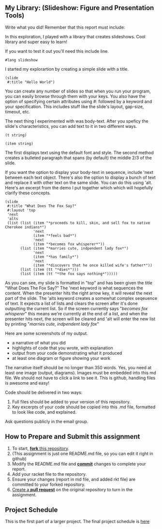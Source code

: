 ## My Library: (Slideshow: Figure and Presentation Tools)
Write what you did!
Remember that this report must include:

In this exploration, I played with a library that creates slideshows. Cool library and super easy to learn!

If you want to test it out you'll need this include line.
```
#lang slideshow
```

I started my explorartion by creating a simple slide with a title.
```
(slide
 #:title "Hello World")
 ```
You can create any number of slides so that when you run your program, you can easily browse through them with your keys. You also have the option of specifying certain attributes using #: followed by a keyword and your specification. This includes stuff like the slide's layout, gap-size, timeout, etc.

The next thing I experimented with was body-text. After you speficy the slide's characteristics, you can add text to it in two different ways.
```
(t string)

(item string)
```
The first displays text using the default font and style. The second method creates a bulleted paragraph that spans (by default) the middle 2/3 of the slide.

If you want the option to display your body-text in sequence, include 'next between each text object. There's also the option to display a bunch of text and replace it with other text on the same slide. You can do this using 'alt. Here's an excerpt from the demo I put together which which will hopefully clarify these concepts.
```
(slide
 #:title "What Does The Fox Say?"
 #:layout 'top
 'next
 'alts
 (list (list (item "*proceeds to kill, skin, and sell fox to native Cherokee indians*")
             'next
             (item "*feels bad*")
             'next
             (item "*becomes fox whisperer*"))
       (list (item "*marries cute, indpendent lady fox*")
             'next
             (item "*has family*")
             'next
             (item "*discovers that he once killed wife's father*"))
       (list (item (tt "*dies*")))
       (list (item (tt "*the fox says nothing*")))))
```
As you can see, my slide is formatted in "top" and has been given the title "What Does The Fox Say?" The 'next keyword is what sequences the content. When the presenter hits the right arrow key, it will reveal the next part of the slide. The 'alts keyword creates a somewhat complex seqeuence of text. It expects a list of lists and clears the screen after it's done outputting the current list. So if the screen currently says "*becomes fox whisperer*" this means we're currently at the end of a list, and when the presenter hits next, the screen will be cleared and 'alt will enter the new list by printing "*marries cute, indpendent lady fox*"

Here are some screenshots of my output.


* a narrative of what you did
* highlights of code that you wrote, with explanation
* output from your code demonstrating what it produced
* at least one diagram or figure showing your work

The narrative itself should be no longer than 350 words. Yes, you need at least one image (output, diagrams). Images must be embedded into this md file. We should not have to click a link to see it. This is github, handling files is awesome and easy!

Code should be delivered in two ways:

1. Full files should be added to your version of this repository.
1. Key excerpts of your code should be copied into this .md file, formatted to look like code, and explained.

Ask questions publicly in the email group.

## How to Prepare and Submit this assignment

1. To start, [**fork** this repository][forking]. 
  2. (This assignment is just one README.md file, so you can edit it right in github)
1. Modify the README.md file and [**commit**][ref-commit] changes to complete your report.
1. Add your racket file to the repository. 
1. Ensure your changes (report in md file, and added rkt file) are committed to your forked repository.
1. [Create a **pull request**][pull-request] on the original repository to turn in the assignment.

## Project Schedule
This is the first part of a larger project. The final project schedule is [here][schedule]

<!-- Links -->
[schedule]: https://github.com/oplS16projects/FP-Schedule
[markdown]: https://help.github.com/articles/markdown-basics/
[forking]: https://guides.github.com/activities/forking/
[ref-clone]: http://gitref.org/creating/#clone
[ref-commit]: http://gitref.org/basic/#commit
[ref-push]: http://gitref.org/remotes/#push
[pull-request]: https://help.github.com/articles/creating-a-pull-request
